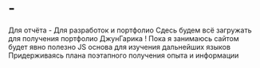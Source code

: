 # -
Для отчёта - Для разработок и портфолио 
Сдесь будем всё загружать для получения портфолио ДжунГарика !
Пока я занимаюсь сайтом будет явно полезно 
JS основа для изучения дальнейших языков 
Придерживаясь плана поэтапного получения опыта и информации 

